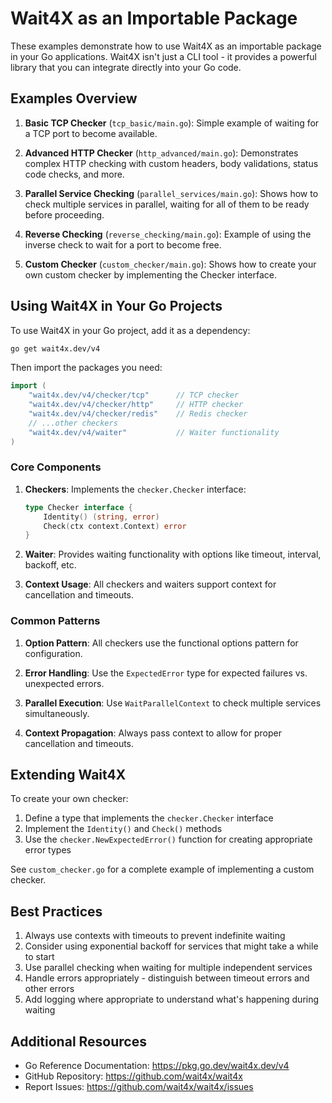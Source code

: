 # Wait4X as an Importable Package

These examples demonstrate how to use Wait4X as an importable package in your Go applications. Wait4X isn't just a CLI tool - it provides a powerful library that you can integrate directly into your Go code.

## Examples Overview

1. **Basic TCP Checker** (`tcp_basic/main.go`): Simple example of waiting for a TCP port to become available.

2. **Advanced HTTP Checker** (`http_advanced/main.go`): Demonstrates complex HTTP checking with custom headers, body validations, status code checks, and more.

3. **Parallel Service Checking** (`parallel_services/main.go`): Shows how to check multiple services in parallel, waiting for all of them to be ready before proceeding.

4. **Reverse Checking** (`reverse_checking/main.go`): Example of using the inverse check to wait for a port to become free.

5. **Custom Checker** (`custom_checker/main.go`): Shows how to create your own custom checker by implementing the Checker interface.

## Using Wait4X in Your Go Projects

To use Wait4X in your Go project, add it as a dependency:

```bash
go get wait4x.dev/v4
```

Then import the packages you need:

```go
import (
    "wait4x.dev/v4/checker/tcp"      // TCP checker
    "wait4x.dev/v4/checker/http"     // HTTP checker
    "wait4x.dev/v4/checker/redis"    // Redis checker
    // ...other checkers
    "wait4x.dev/v4/waiter"           // Waiter functionality
)
```

### Core Components

1. **Checkers**: Implements the `checker.Checker` interface:
   ```go
   type Checker interface {
       Identity() (string, error)
       Check(ctx context.Context) error
   }
   ```

2. **Waiter**: Provides waiting functionality with options like timeout, interval, backoff, etc.

3. **Context Usage**: All checkers and waiters support context for cancellation and timeouts.

### Common Patterns

1. **Option Pattern**: All checkers use the functional options pattern for configuration.

2. **Error Handling**: Use the `ExpectedError` type for expected failures vs. unexpected errors.

3. **Parallel Execution**: Use `WaitParallelContext` to check multiple services simultaneously.

4. **Context Propagation**: Always pass context to allow for proper cancellation and timeouts.

## Extending Wait4X

To create your own checker:

1. Define a type that implements the `checker.Checker` interface
2. Implement the `Identity()` and `Check()` methods
3. Use the `checker.NewExpectedError()` function for creating appropriate error types

See `custom_checker.go` for a complete example of implementing a custom checker.

## Best Practices

1. Always use contexts with timeouts to prevent indefinite waiting
2. Consider using exponential backoff for services that might take a while to start
3. Use parallel checking when waiting for multiple independent services
4. Handle errors appropriately - distinguish between timeout errors and other errors
5. Add logging where appropriate to understand what's happening during waiting

## Additional Resources

- Go Reference Documentation: https://pkg.go.dev/wait4x.dev/v4
- GitHub Repository: https://github.com/wait4x/wait4x
- Report Issues: https://github.com/wait4x/wait4x/issues